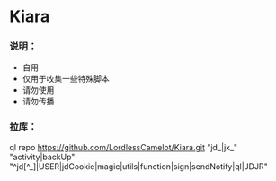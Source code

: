 # Kiara
### 说明：
* 自用
* 仅用于收集一些特殊脚本
* 请勿使用
* 请勿传播

### 拉库：  
ql repo https://github.com/LordlessCamelot/Kiara.git "jd_|jx_" "activity|backUp" "^jd[^_]|USER|jdCookie|magic|utils|function|sign|sendNotify|ql|JDJR"
